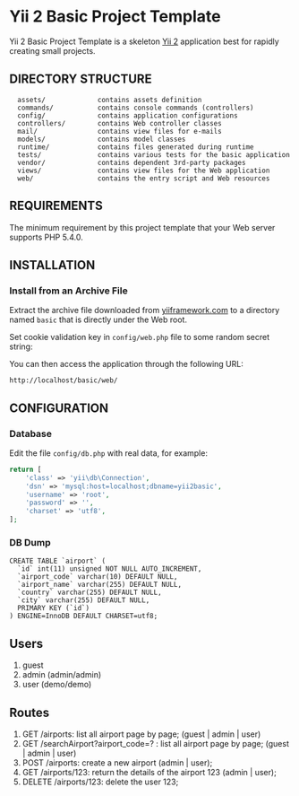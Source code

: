 Yii 2 Basic Project Template
============================

Yii 2 Basic Project Template is a skeleton [Yii 2](http://www.yiiframework.com/) application best for
rapidly creating small projects.


DIRECTORY STRUCTURE
-------------------

      assets/             contains assets definition
      commands/           contains console commands (controllers)
      config/             contains application configurations
      controllers/        contains Web controller classes
      mail/               contains view files for e-mails
      models/             contains model classes
      runtime/            contains files generated during runtime
      tests/              contains various tests for the basic application
      vendor/             contains dependent 3rd-party packages
      views/              contains view files for the Web application
      web/                contains the entry script and Web resources



REQUIREMENTS
------------

The minimum requirement by this project template that your Web server supports PHP 5.4.0.


INSTALLATION
------------

### Install from an Archive File

Extract the archive file downloaded from [yiiframework.com](http://www.yiiframework.com/download/) to
a directory named `basic` that is directly under the Web root.

Set cookie validation key in `config/web.php` file to some random secret string:


You can then access the application through the following URL:

~~~
http://localhost/basic/web/
~~~


CONFIGURATION
-------------

### Database

Edit the file `config/db.php` with real data, for example:

```php
return [
    'class' => 'yii\db\Connection',
    'dsn' => 'mysql:host=localhost;dbname=yii2basic',
    'username' => 'root',
    'password' => '',
    'charset' => 'utf8',
];
```

### DB Dump

````
CREATE TABLE `airport` (
  `id` int(11) unsigned NOT NULL AUTO_INCREMENT,
  `airport_code` varchar(10) DEFAULT NULL,
  `airport_name` varchar(255) DEFAULT NULL,
  `country` varchar(255) DEFAULT NULL,
  `city` varchar(255) DEFAULT NULL,
  PRIMARY KEY (`id`)
) ENGINE=InnoDB DEFAULT CHARSET=utf8;
````


Users
-------------

 1. guest
 2. admin (admin/admin)
 3. user (demo/demo)

Routes
-------------

 1. GET /airports: list all airport page by page; (guest | admin | user)
 2. GET /searchAirport?airport_code=? : list all airport page by page; (guest | admin | user)
 4. POST /airports: create a new airport (admin | user);
 5. GET /airports/123: return the details of the airport 123 (admin | user);
 8. DELETE /airports/123: delete the user 123;
